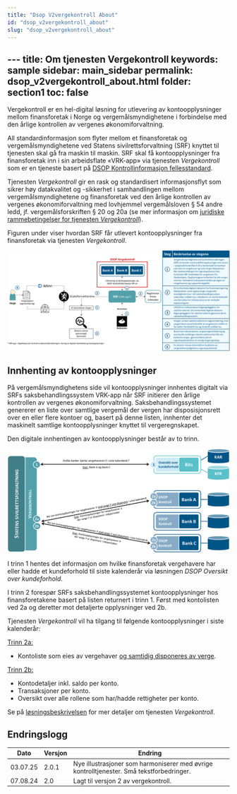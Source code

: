 ```yaml
---
title: "Dsop V2vergekontroll About"
id: "dsop_v2vergekontroll_about"
slug: "dsop_v2vergekontroll_about"
---
```


﻿---
title: Om tjenesten Vergekontroll
keywords: sample
sidebar: main_sidebar
permalink: dsop_v2vergekontroll_about.html
folder: section1
toc: false
---

Vergekontroll er en hel-digital løsning for utlevering av kontoopplysninger mellom finansforetak i Norge og 
vergemålsmyndighetene i forbindelse med den årlige kontrollen av vergenes økonomiforvaltning.

All standardinformasjon som flyter mellom et finansforetak og vergemålsmyndighetene ved Statens sivilrettsforvaltning (SRF) 
knyttet til tjenesten skal gå fra maskin til maskin. SRF skal få kontoopplysninger fra finansforetak inn i sin 
arbeidsflate «VRK-app» via tjenesten *Vergekontroll* som er en tjeneste basert på [DSOP Kontrollinformasjon fellesstandard](https://dokumentasjon.dsop.no/dsop_v2fellesstandard_om.html).

Tjenesten *Vergekontroll* gir en rask og standardisert informasjonsflyt som sikrer høy datakvalitet og -sikkerhet i samhandlingen mellom vergemålsmyndighetene og 
finansforetak ved den årlige kontrollen av vergenes økonomiforvaltning med lovhjemmel vergemålsloven § 54 andre ledd, 
jf. vergemålsforskriften § 20 og 20a (se mer informasjon om [juridiske rammebetingelser for tjenesten *Vergekontroll*](https://dokumentasjon.dsop.no/dsop_v2vergekontroll_juridisk.html)).

Figuren under viser hvordan SRF får utlevert kontoopplysninger fra finansforetak via tjenesten *Vergekontroll*.

[![alt text](images/vergekontroll_01-1.png)](images/vergekontroll_01-1.png)



## Innhenting av kontoopplysninger

På vergemålsmyndighetens side vil kontoopplysninger innhentes digitalt via SRFs saksbehandlingssystem VRK-app når SRF 
initierer den årlige kontrollen av vergenes økonomiforvaltning. Saksbehandlingssystemet genererer en liste over 
samtlige vergemål der vergen har disposisjonsrett over en eller flere kontoer og, basert på denne listen, innhenter det 
maskinelt samtlige kontoopplysninger knyttet til vergeregnskapet.

Den digitale innhentingen av kontoopplysninger består av to trinn.

[![alt text](images/vergekontroll_01-2_v2.png)](images/vergekontroll_01-2_v2.png)


I trinn 1 hentes det informasjon om hvilke finansforetak vergehavere har eller hadde et kundeforhold til siste 
kalenderår via løsningen *DSOP Oversikt over kundeforhold*.

I trinn 2 forespør SRFs saksbehandlingssystemet kontoopplysninger hos finansforetakene basert på listen returnert i 
trinn 1. Først med kontolisten ved 2a og deretter mot detaljerte opplysninger ved 2b.

Tjenesten *Vergekontroll* vil ha tilgang til følgende kontoopplysninger i siste kalenderår:

<u>Trinn 2a:</u>
* Kontoliste som eies av vergehaver <u>og samtidig disponeres av verge</u>. 

<u>Trinn 2b:</u>
* Kontodetaljer inkl. saldo per konto. 
* Transaksjoner per konto. 
* Oversikt over alle rollene som har/hadde rettigheter per konto.


Se på [løsningsbeskrivelsen](https://dokumentasjon.dsop.no/dsop_v2vergekontroll_løsningsbeskrivelse.html) for mer 
detaljer om tjenesten *Vergekontroll*. 


## Endringslogg

| Dato     | Versjon | Endring                             |
|----------|---------|-------------------------------------|
| 03.07.25 | 2.0.1   | Nye illustrasjoner som harmoniserer med øvrige kontrolltjenester. Små tekstforbedringer. |
| 07.08.24 | 2.0     | Lagt til versjon 2 av vergekontroll. |
